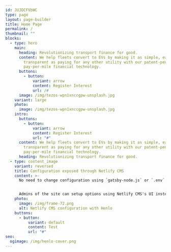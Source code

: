 ```yaml
---
id: JUJDCFVbWC
type: page
layout: page-builder
title: Home Page
permalink: /
thumbnail: ""
blocks:
  - type: hero
    main:
      heading: Revolutionizing transport finance for good.
      content: We help fleets convert to EVs by making it as simple, easy and
        transparent as paying for any other utility with our patent-pending
        pay-per-mile financial technology.
      buttons:
        - button:
            variant: arrow
            content: Register Interest
            url: /#
      image: /img/tezos-wpn1xnccgpw-unsplash.jpg
    variant: large
    photo:
      image: /img/tezos-wpn1xnccgpw-unsplash.jpg
    intro:
      buttons:
        - button:
            variant: arrow
            content: Register Interest
            url: "#"
      content: We help fleets convert to EVs by making it as simple, easy and
        transparent as paying for any other utility with our patent-pending
        pay-per-mile financial technology.
      heading: Revolutionizing transport finance for good.
  - type: content_image
    variant: reversed
    title: Configuration exposed through Netlify CMS
    content: >-
      No need to change configuration using `gatsby-node.js` or `.env` files!


      Admins of the site can setup options using Netlify CMS's UI instead. This allows for reusable themes & templates
    photo:
      image: /img/frame-72.png
      alt: Netlify CMS configuration with Henlo
    buttons:
      - button:
          variant: default
          content: Test
          url: "#"
seo:
  ogimage: /img/henlo-cover.png
---
```

